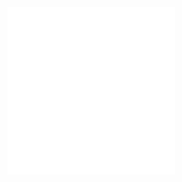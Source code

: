 <embed src="@/docs/options/plots/common/overview.en.md"></embed>
<embed src="@/docs/options/plots/special/box.en.md"></embed>
